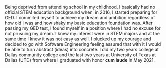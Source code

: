 Being deprived from attending school in my childhood, I basically had no official STEM education background when, in 2016, I started preparing for GED.
I commited myself to achieve my dream and ambition regardless of how old I was and how shaky my basic education foundation was. 
After passing my GED test, I found myself in a position where I had no excuse for not prusuing my dream. I knew my interest were in STEM majors
and at the same time I knew it was not easy as well.
I plucked up my courage and decided to go with Software Engineering feeling assured that with it I would be able to turn abstract (ideas) into concrete.
I did my two years college at Dallas community college and the last two years at University of Texas at Dallas (UTD) from where I graduated with honor
**cum laude** in May 2021.

